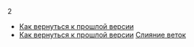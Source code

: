 2
- [Как вернуться к прошлой версии](./reset_help.md)
- [Как вернуться к прошлой версии](./reset_help.md)
[Слияние веток](./merge_help.md)
